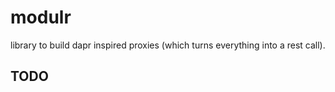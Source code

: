 # modulr
library to build dapr inspired proxies (which turns everything into a rest call).

## TODO
